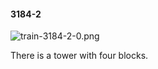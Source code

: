 #### 3184-2
![train-3184-2-0.png](https://github.com/lil-lab/nlvr/raw/master/nlvr/train/images/23/train-3184-2-0.png "train-3184-2-0.png")

There is a tower with four blocks.